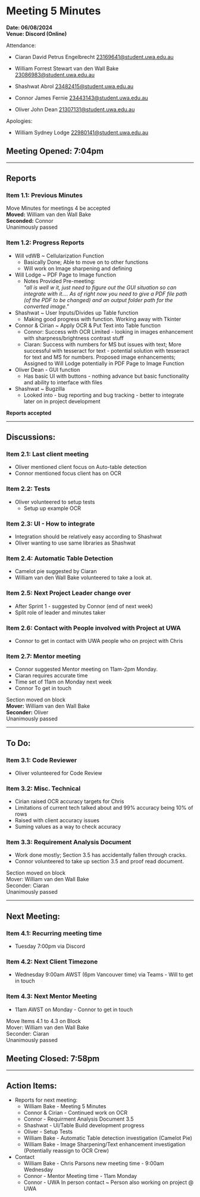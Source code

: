 ﻿# **Meeting 5 Minutes**

**Date: 06/08/2024**<br>
**Venue: Discord (Online)**

Attendance:
- Ciaran David Petrus Engelbrecht <23169641@student.uwa.edu.au>

- William Forrest Stewart van den Wall Bake <23086983@student.uwa.edu.au>
- Shashwat Abrol <23482415@student.uwa.edu.au>
- Connor James Fernie <23443143@student.uwa.edu.au>
- Oliver John Dean <21307131@student.uwa.edu.au>

Apologies: 
- William Sydney Lodge <22980141@student.uwa.edu.au>


## Meeting Opened: 7:04pm 

---

## Reports

### Item 1.1: Previous Minutes
Move Minutes for meetings 4 be accepted 
<br> **Moved:** William van den Wall Bake
<br> **Seconded:** Connor
<br> Unanimously passed

### Item 1.2: Progress Reports
- Will vdWB ~ Cellularization Function
  - Basically Done; Able to move on to other functions
  - Will work on Image sharpening and defining
- Will Lodge ~ PDF Page to Image function
	- Notes Provided Pre-meeting: <br> *"all is well w it, just need to figure out the GUI situation so can integrate with it…. As of right now you need to give a PDF file path (of the PDF to be changed) and an output folder path for the converted image."*
- Shashwat ~ User Inputs/Divides up Table function
  - Making good progress with function. Working away with Tkinter
- Connor & Cirian ~ Apply OCR & Put Text into Table function
	- Connor: Success with OCR Limited - looking in images enhancement with sharpness/brightness contrast stuff
	- Ciaran: Success with numbers for MS but issues with text; More successful with tesseract for text - potential solution with tesseract for text and MS for numbers. Proposed image enhancements; Assigned to Will Lodge potentially in PDF Page to Image Function
- Oliver Dean - GUI function 
	+ Has basic UI with buttons - nothing advance but basic functionality and ability to interface with files
- Shashwat ~ Bugzilla
	+ Looked into - bug reporting and bug tracking - better to integrate later on in project development

**Reports accepted**

---

## Discussions:

### Item 2.1: Last client meeting
- Oliver mentioned client focus on Auto-table detection
- Connor mentioned focus client has on OCR

### Item 2.2: Tests
- Oliver volunteered to setup tests
	- Setup up example OCR

### Item 2.3: UI - How to integrate
- Integration should be relatively easy according to Shashwat
- Oliver wanting to use same libraries as Shashwat

### Item 2.4: Automatic Table Detection
- Camelot pie suggested by Ciaran
- William van den Wall Bake volunteered to take a look at.

### Item 2.5: Next Project Leader change over 
- After Sprint 1 - suggested by Connor (end of next week)
- Split role of leader and minutes taker

### Item 2.6: Contact with People involved with Project at UWA
- Connor to get in contact with UWA people who on project with Chris

### Item 2.7: Mentor meeting
- Connor suggested Mentor meeting on 11am-2pm Monday. 
- Ciaran requires accurate time
- Time set of 11am on Monday next week 
- Connor To get in touch

Section moved on block <br>
**Mover:** William van den Wall Bake <br>
**Seconder:** Oliver <br>
Unanimously passed

---

## To Do:

### Item 3.1: Code Reviewer
- Oliver volunteered for Code Review

### Item 3.2: Misc. Technical
- Cirian raised OCR accuracy targets for Chris
- Limitations of current tech talked about and 99% accuracy being 10% of rows
- Raised with client accuracy issues
- Suming values as a way to check accuracy

### Item 3.3: Requirement Analysis Document
- Work done mostly; Section 3.5 has accidentally fallen through cracks.
- Connor volunteered to take up section 3.5 and proof read document.

Section moved on block <br>
Mover: William van den Wall Bake <br>
Seconder: Ciaran <br>
Unanimously passed

---
## Next Meeting:

### Item 4.1: Recurring meeting time
- Tuesday 7:00pm via Discord 

### Item 4.2: Next Client Timezone
- Wednesday 9:00am AWST (6pm Vancouver time) via Teams - Will to get in touch

### Item 4.3: Next Mentor Meeting
- 11am AWST on Monday - Connor to get in touch

Move Items 4.1 to 4.3 on Block <br>
Mover: William van den Wall Bake <br>
Seconder: Ciaran <br>
Unanimously passed

## Meeting Closed: 7:58pm 

---

## Action Items:
- Reports for next meeting:
	+ William Bake - Meeting 5 Minutes 
	+ Connor & Cirian - Continued work on OCR
	+ Connor - Requirment Analysis Document 3.5
	+ Shashwat - UI/Table Build development progress
	+ Oliver - Setup Tests
	+ William Bake - Automatic Table detection investigation (Camelot Pie)
	+ William Bake - Image Sharpening/Text enhancement investigation (Potentially reassign to OCR Crew)
- Contact
	+ William Bake - Chris Parsons new meeting time - 9:00am Wednesday
	+ Connor - Mentor Meeting time - 11am Monday
	+ Connor - UWA In person contact ~ Person also working on project @ UWA
